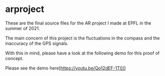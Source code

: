 # arproject

These are the final source files for the AR project I made at EPFL in the summer of 2021.

The main concern of this project is the fluctuations in the compass and the inaccuracy of the GPS signals.

With this in mind, please have a look at the following demo for this proof of concept.

Please see the demo here[https://youtu.be/Qo12dEF-1TI]()
